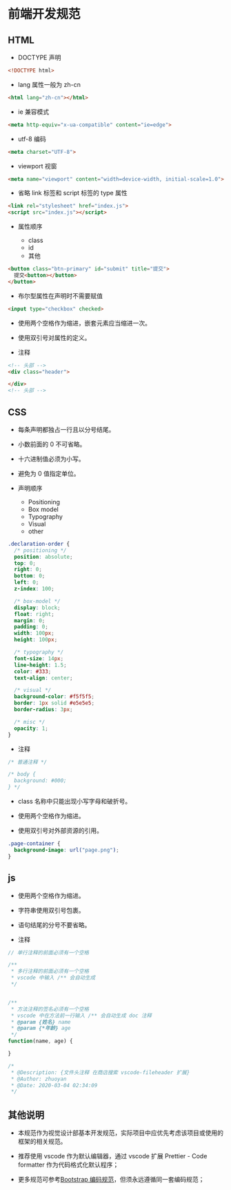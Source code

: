 # 前端开发规范

## HTML

- DOCTYPE 声明

```html
<!DOCTYPE html>
```

- lang 属性一般为 zh-cn

```html
<html lang="zh-cn"></html>
```

- ie 兼容模式

```html
<meta http-equiv="x-ua-compatible" content="ie=edge">
```

- utf-8 编码 <meta charset="UTF-8">

```html
<meta charset="UTF-8">
```

- viewport 视窗

```html
<meta name="viewport" content="width=device-width, initial-scale=1.0">
```

- 省略 link 标签和 script 标签的 type 属性

```html
<link rel="stylesheet" href="index.js">
<script src="index.js"></script>
```

- 属性顺序

  - class
  - id
  - 其他

```html
<button class="btn-primary" id="submit" title="提交">
  提交<button></button>
</button>
```

- 布尔型属性在声明时不需要赋值

```html
<input type="checkbox" checked>
```

- 使用两个空格作为缩进，嵌套元素应当缩进一次。

- 使用双引号对属性的定义。

- 注释

``` html
<!-- 头部 -->
<div class="header">

</div>
<!-- 头部 -->
```

## CSS

- 每条声明都独占一行且以分号结尾。

- 小数前面的 0 不可省略。

- 十六进制值必须为小写。

- 避免为 0 值指定单位。

- 声明顺序
  - Positioning
  - Box model
  - Typography
  - Visual
  - other

```css
.declaration-order {
  /* positioning */
  position: absolute;
  top: 0;
  right: 0;
  bottom: 0;
  left: 0;
  z-index: 100;

  /* box-model */
  display: block;
  float: right;
  margin: 0;
  padding: 0;
  width: 100px;
  height: 100px;

  /* typography */
  font-size: 14px;
  line-height: 1.5;
  color: #333;
  text-align: center;

  /* visual */
  background-color: #f5f5f5;
  border: 1px solid #e5e5e5;
  border-radius: 3px;

  /* misc */
  opacity: 1;
}

```

- 注释

``` css
/* 普通注释 */

/* body {
  background: #000;
} */
```

- class 名称中只能出现小写字母和破折号。

- 使用两个空格作为缩进。

- 使用双引号对外部资源的引用。

```CSS
.page-container {
  background-image: url("page.png");
}
```

## js

- 使用两个空格作为缩进。

- 字符串使用双引号包裹。

- 语句结尾的分号不要省略。

- 注释

```js
// 单行注释的前面必须有一个空格

/**
 * 多行注释的前面必须有一个空格
 * vscode 中输入 /** 会自动生成
 */


/**
 * 方法注释的签名必须有一个空格
 * vscode 中在方法前一行输入 /** 会自动生成 doc 注释
 * @param {姓名} name
 * @param {*年龄} age
 */
function(name, age) {

}

/*
 * @Description: {文件头注释 在商店搜索 vscode-fileheader 扩展}
 * @Author: zhuoyan
 * @Date: 2020-03-04 02:34:09
 */
```

## 其他说明

- 本规范作为视觉设计部基本开发规范，实际项目中应优先考虑该项目或使用的框架的相关规范。

- 推荐使用 vscode 作为默认编辑器，通过 vscode 扩展 Prettier - Code formatter 作为代码格式化默认程序；

- 更多规范可参考[Bootstrap 编码规范](https://codeguide.bootcss.com/)，但须永远遵循同一套编码规范；
